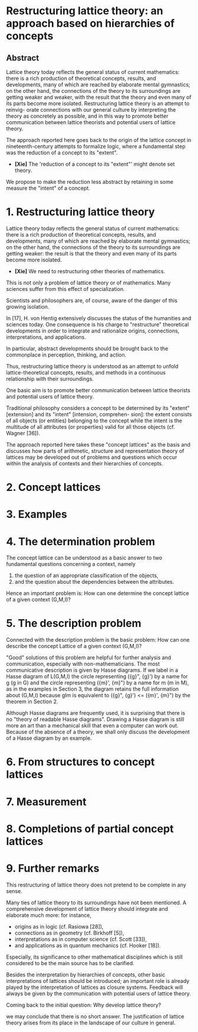# Restructuring lattice theory: an approach based on hierarchies of concepts

## Abstract

Lattice theory today reflects the general status of current
mathematics: there is a rich production of theoretical concepts,
results, and developments, many of which are reached by elaborate
mental gymnastics; on the other hand, the connections of the
theory to its surroundings are getting weaker and weaker, with
the result that the theory and even many of its parts become more
isolated. Restructuring lattice theory is an attempt to reinvig-
orate connections with our general culture by interpreting the
theory as concretely as possible, and in this way to promote
better communication between lattice theorists and potential users
of lattice theory.

The approach reported here goes back to the origin of the
lattice concept in nineteenth-century attempts to formalize
logic, where a fundamental step was the reduction of a concept
to its "extent".

- **[Xie]**
  The 'reduction of a concept to its "extent"' might denote set theory.

We propose to make the reduction less abstract
by retaining in some measure the "intent" of a concept.

# 1. Restructuring lattice theory

Lattice theory today reflects the general status of current
mathematics: there is a rich production of theoretical concepts,
results, and developments, many of which are reached by elaborate
mental gymnastics; on the other hand, the connections of the
theory to its surroundings are getting weaker: the result is
that the theory and even many of its parts become more isolated.

- **[Xie]**
  We need to restructuring other theories of mathematics.

This is not only a problem of lattice theory or of mathematics.
Many sciences suffer from this effect of specialization.

Scientists and philosophers are, of course,
aware of the danger of this growing isolation.

In [17], H. von Hentig extensively discusses
the status of the humanities and sciences today.
One consequence is his charge to "restructure" theoretical developments
in order to integrate and rationalize origins, connections,
interpretations, and applications.

In particular, abstract developments should be brought back to
the commonplace in perception, thinking, and action.

Thus, restructuring lattice theory is understood as an attempt to
unfold lattice-theoretical concepts, results, and methods
in a continuous relationship with their surroundings.

One basic aim is to promote better communication between
lattice theorists and potential users of lattice theory.

Traditional philosophy considers a concept to be determined
by its "extent" [extension] and its "intent" [intension, comprehen-
sion]: the extent consists of all objects (or entities) belonging
to the concept while the intent is the multitude of all attributes
(or properties) valid for all those objects (cf. Wagner [36]).

The approach reported here takes these
"concept lattices" as the basis and discusses how parts of
arithmetic, structure and representation theory of lattices may
be developed out of problems and questions which occur within the
analysis of contexts and their hierarchies of concepts.

# 2. Concept lattices
# 3. Examples
# 4. The determination problem

The concept lattice can be understood as a basic answer to
two fundamental questions concerning a context, namely
1. the question of an appropriate classification of the objects,
2. and the question about the dependencies between the attributes.

Hence an important problem is:
How can one determine the concept lattice of a given context (G,M,I)?

# 5. The description problem

Connected with the description problem is the basic problem:
How can one describe the concept Lattice of a given context (G,M,I)?

"Good" solutions of this problem are helpful for further
analysis and communication, especially with non-mathematicians.
The most communicative description is given by Hasse diagrams.
If we label in a Hasse diagram of L(G,M,I) the circle representing
({g}", {g}') by a name for g (g in G) and the circle representing
({m}', {m}") by a name for m (m in M), as in the examples in Section 3,
the diagram retains the full information about (G,M,I) because
gIm is equivalent to ({g}", {g}') <= ({m}', {m}") by the theorem in Section 2.

Although Hasse diagrams are frequently used, it is surprising that
there is no "theory of readable Hasse diagrams".
Drawing a Hasse diagram is still more an art than a mechanical
skill that even a computer can work out. Because of the absence
of a theory, we shall only discuss the development of a Hasse
diagram by an example.

# 6. From structures to concept lattices
# 7. Measurement
# 8. Completions of partial concept lattices
# 9. Further remarks

This restructuring of lattice theory
does not pretend to be complete in any sense.

Many ties of lattice theory to its surroundings have not been mentioned.
A comprehensive development of lattice theory
should integrate and elaborate much more: for instance,
- origins as in logic (cf. Rasiowa [28]),
- connections as in geometry (cf. Birkhoff [5]),
- interpretations as in computer science (cf. Scott [33]),
- and applications as in quantum mechanics (cf. Hooker [18]).

Especially, its significance to other mathematical disciplines
which is still considered to be the main source has to be clarified.

Besides the interpretation by hierarchies of concepts,
other basic interpretations of lattices should be introduced;
an important role is already played by the interpretation of lattices as closure systems.
Feedback will always be given by the communication with potential users of lattice theory.

Coming back to the initial question:
Why develop lattice theory?

we may conclude that there is no short answer.
The justification of lattice theory
arises from its place in the landscape of our culture in general.
